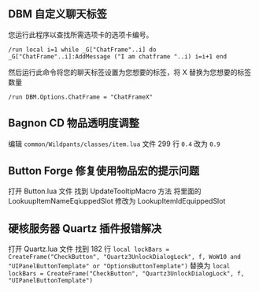 ## DBM 自定义聊天标签

您运行此程序以查找所需选项卡的选项卡编号。

`/run local i=1 while _G["ChatFrame"..i] do _G["ChatFrame"..i]:AddMessage ("I am chatframe "..i) i=i+1 end`

然后运行此命令将您的聊天标签设置为您想要的标签，将 X 替换为您想要的标签数量

`/run DBM.Options.ChatFrame = "ChatFrameX"`

## Bagnon CD 物品透明度调整

编辑 `common/Wildpants/classes/item.lua` 文件 299 行 `0.4` 改为 `0.9`


## Button Forge 修复使用物品宏的提示问题

打开 Button.lua 文件
找到 UpdateTooltipMacro 方法
将里面的 LookuupItemNameEqiuppedSlot 修改为 LookupItemIdEquippedSlot


## 硬核服务器 Quartz 插件报错解决

打开 Quartz.lua 文件
找到 182 行 `local lockBars = CreateFrame("CheckButton", "Quartz3UnlockDialogLock", f, WoW10 and "UIPanelButtonTemplate" or "OptionsButtonTemplate")`
替换为 `local lockBars = CreateFrame("CheckButton", "Quartz3UnlockDialogLock", f, "UIPanelButtonTemplate")`
